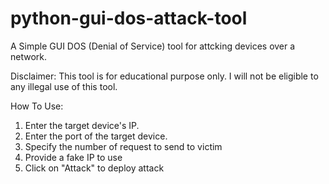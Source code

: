 # python-gui-dos-attack-tool

A Simple GUI DOS (Denial of Service) tool for attcking devices over a network.

Disclaimer: This tool is for educational purpose only. I will not be eligible to any illegal use of this tool.

How To Use:
1. Enter the target device's IP.
2. Enter the port of the target device.
3. Specify the number of request to send to victim
4. Provide a fake IP to use
5. Click on "Attack" to deploy attack

